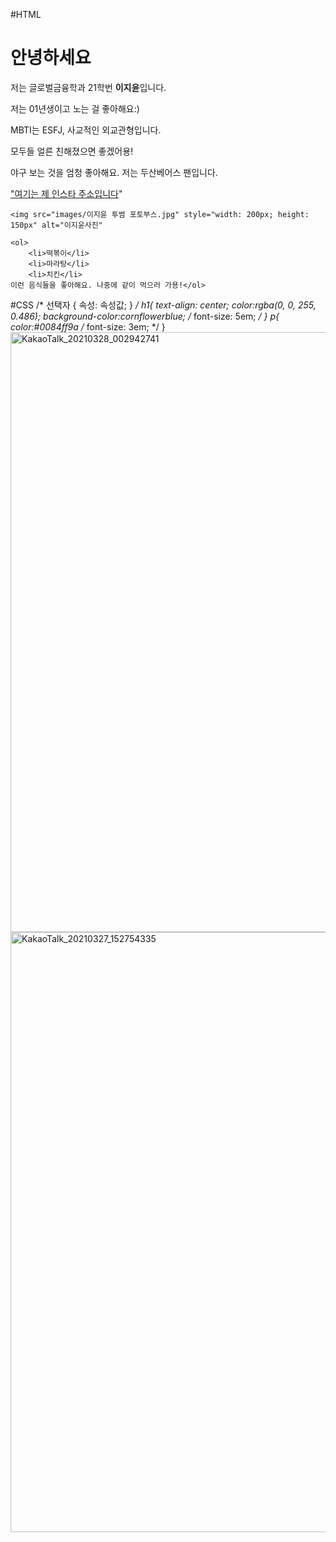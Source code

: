 #HTML
<!DOCTYPE html>
<html lang="en">
<head>
    <meta charset="UTF-8">
    <meta http-equiv="X-UA-Compatible" content="IE=edge">
    <meta name="viewport" content="width=device-width, initial-scale=1.0">
    <title>이지윤 자기소개</title>
    <link href="./introduce.css" rel="stylesheet"
</head>
<body>
    <h1>안녕하세요</h1>
    <p>저는 글로벌금융학과 21학번 <strong>이지윤</strong>입니다.</p>
    <p>저는 01년생이고 노는 걸 좋아해요:)</p>
    <p>MBTI는 ESFJ, 사교적인 외교관형입니다.</p>
    <p>모두들 얼른 친해졌으면 좋겠어용!</p>
    <p>야구 보는 것을 엄청 좋아해요. 저는 두산베어스 팬입니다.</p> 
    <a href="https://www.instagram.com/ji_yuuni"target="_blank"> "여기는 제 인스타 주소입니다</a>"


    <img src="images/이지윤 투썸 포토부스.jpg" style="width: 200px; height: 150px" alt="이지윤사진"

    <ol>
        <li>떡볶이</li>
        <li>마라탕</li> 
        <li>치킨</li>
    이런 음식들을 좋아해요. 나중에 같이 먹으러 가용!</ol>
</body>
</html>

#CSS
/*
선택자 {
    속성: 속성값;
}
*/
h1{
    text-align: center;
    color:rgba(0, 0, 255, 0.486);
    background-color:cornflowerblue;
    /* font-size: 5em; */
}
p{
    color:#0084ff9a
    /* font-size: 3em; */
}
<img width="960" alt="KakaoTalk_20210328_002942741" src="https://user-images.githubusercontent.com/80961477/112725806-5eca9f80-8f5d-11eb-828d-5ba1680c3d50.png">
<img width="960" alt="KakaoTalk_20210327_152754335" src="https://user-images.githubusercontent.com/80961477/112725810-638f5380-8f5d-11eb-9909-ff59d064caf2.png">
